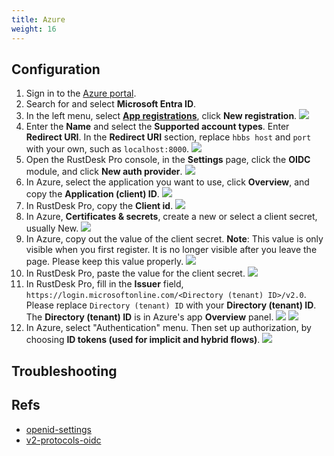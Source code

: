 ```yaml
---
title: Azure
weight: 16
---
```


## Configuration

1. Sign in to the [Azure portal](portal.azure.com).
2. Search for and select **Microsoft Entra ID**.
3. In the left menu, select [**App registrations**](https://portal.azure.com/#view/Microsoft_AAD_IAM/ActiveDirectoryMenuBlade/~/RegisteredApps), click **New registration**.
![](/docs/en/self-host/rustdesk-server-pro/oidc/Azure/images/1-Azure-NewRegistration.png)
4. Enter the **Name** and select the **Supported account types**. Enter **Redirect URI**. In the **Redirect URI** section, replace `hbbs host` and `port` with your own, such as `localhost:8000`.
![](/docs/en/self-host/rustdesk-server-pro/oidc/Azure/images/2-Azure-Register.png)
5. Open the RustDesk Pro console, in the **Settings** page, click the **OIDC** module, and click **New auth provider**.
![](/docs/en/self-host/rustdesk-server-pro/oidc/Azure/images/3-RustDesk-NewAuthProvider.png)
6. In Azure, select the application you want to use, click **Overview**, and copy the **Application (client) ID**.
![](/docs/en/self-host/rustdesk-server-pro/oidc/Azure/images/4-Azure-ClientID.png)
7. In RustDesk Pro, copy the **Client id**.
![](/docs/en/self-host/rustdesk-server-pro/oidc/Azure/images/5-RustDesk-ClientID.png)
8. In Azure, **Certificates & secrets**, create a new or select a client secret, usually New.
![](/docs/en/self-host/rustdesk-server-pro/oidc/Azure/images/6-Azure-NewOrSelectClientSecret.png)
9. In Azure, copy out the value of the client secret. **Note**: This value is only visible when you first register. It is no longer visible after you leave the page. Please keep this value properly.
![](/docs/en/self-host/rustdesk-server-pro/oidc/Azure/images/7-Azure-CopySecretValue.png)
10. In RustDesk Pro, paste the value for the client secret.
![](/docs/en/self-host/rustdesk-server-pro/oidc/Azure/images/8-RustDesk-FillClientSecret.png)
11. In RustDesk Pro, fill in the **Issuer** field, `https://login.microsoftonline.com/<Directory (tenant) ID>/v2.0`. Please replace `Directory (tenant) ID` with your **Directory (tenant) ID**. The **Directory (tenant) ID** is in Azure's app **Overview** panel.
![](/docs/en/self-host/rustdesk-server-pro/oidc/Azure/images/9-RustDesk-Issuer.png)
![](/docs/en/self-host/rustdesk-server-pro/oidc/Azure/images/10-Azure-TenantID.png)
12. In Azure, select "Authentication" menu. Then set up authorization, by choosing **ID tokens (used for implicit and hybrid flows)**.
![](/docs/en/self-host/rustdesk-server-pro/oidc/Azure/images/11-Azure-Auth.png)


## Troubleshooting

## Refs

- [openid-settings](https://learn.microsoft.com/en-us/power-pages/security/authentication/openid-settings)
- [v2-protocols-oidc](https://learn.microsoft.com/en-us/azure/active-directory/develop/v2-protocols-oidc)
